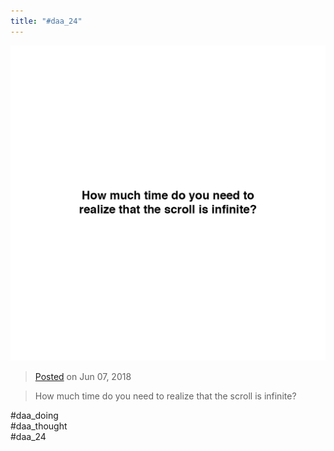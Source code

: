 ```yaml
---
title: "#daa_24"
---
```

![](../assets/201806072250.jpg)

>[Posted](202106221357) on Jun 07, 2018

>How much time do you need to realize that the scroll is infinite?

#daa_doing  
#daa_thought  
#daa_24